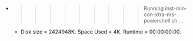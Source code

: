 * >>>>>>>>> Running inst-min-con-xtra-ms-powershell.sh ...
  * Disk size = 2424948K. Space Used = 4K. Runtime = 00:00:00:00.

